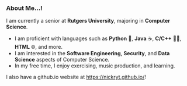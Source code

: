 ### About Me...!

I am currently a senior at **Rutgers University**, majoring in **Computer Science**.

  - I am proficient with languages such as **Python** 🐍, **Java** ☕, **C/C++** ☝🏻, **HTML** 🌐, and more.
  - I am interested in the **Software Engineering**, **Security**, and **Data Science** aspects of Computer Science.
  - In my free time, I enjoy exercising, music production, and learning.
      
I also have a github.io website at https://nickryt.github.io/!
